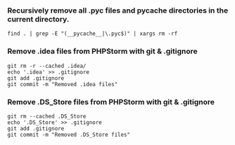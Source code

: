 ### Recursively remove all .pyc files and __pycache__ directories in the current directory.
```find . | grep -E "(__pycache__|\.pyc$)" | xargs rm -rf```


### Remove .idea files from PHPStorm with git & .gitignore
```
git rm -r --cached .idea/
echo '.idea' >> .gitignore
git add .gitignore
git commit -m "Removed .idea files"
```

### Remove .DS_Store files from PHPStorm with git & .gitignore
```
git rm --cached .DS_Store
echo '.DS_Store' >> .gitignore
git add .gitignore
git commit -m "Removed .DS_Store files"
```